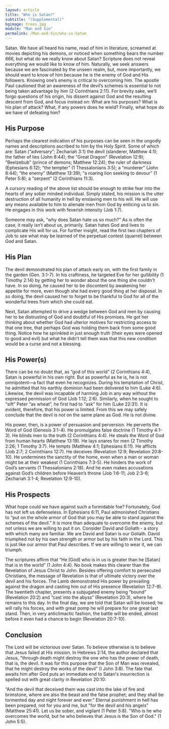 ```yaml
---
layout: article
title: "Who is Satan?"
subtitle: "(Supplemental)"
bgimage: trees.jpg
module: "Man and Sin"
permalink: /Man-and-Sin/who-is-Satan
---
```


Satan. We have all heard his name, read of him in literature, screamed at movies depicting his demons, or noticed when something bears the number 666, but what do we really know about Satan? Scripture does not reveal everything we would like to know of him. Naturally, we seek answers because we are fascinated by the unseen realm, but, more importantly, we should want to know of him because he is the enemy of God and His followers. Knowing one’s enemy is critical to overcoming him. The apostle Paul cautioned that an awareness of the devil’s schemes is essential to not being taken advantage by him (2 Corinthians 2:11). For brevity sake, we’ll forgo questions of his origin, his dissent against God and the resulting descent from God, and focus instead on: What are his purposes? What is his plan of attack? What, if any powers does he wield? Finally, what hope do we have of defeating him?
 
## His Purpose
Perhaps the clearest indication of his purposes can be seen in the ungodly names and descriptions ascribed to him by the Holy Spirit. Some of which are: Satan (“adversary”; Zechariah 3:1) the devil (slanderer,  Matthew 4:1); the father of lies (John 8:44); the “Great Dragon” (Revelation 12:9); “Beelzebub” (prince of demons; Matthew 12:24); the ruler of darkness (Ephesians 6:12); “the tempter” (1 Thessalonians 3:5); a “murderer” (John 8:44); “the enemy” (Matthew 13:39); “a roaring lion seeking to devour” (1 Peter 5:8); a “serpent” (2 Corinthians 11:3).
 
A cursory reading of the above list should be enough to strike fear into the hearts of any sober minded individual. Simply stated, his mission is the utter destruction of all humanity in hell by enslaving men to his will. He will use any means available to him to alienate men from God by enticing us to sin. He engages in this work with feverish intensity (Job 1:7).
 
Someone may ask, “why does Satan hate us so much?” As is often the case, it really isn’t about us, primarily. Satan hates God and lives to complicate His will for us. For further insight, read the first two chapters of Job to see what may be learned of the perpetual contest (quarrel) between God and Satan.
 
## His Plan
The devil demonstrated his plan of attack early on, with the first family in the garden (Gen. 3:1-7). In his craftiness, he targeted Eve for her gullibility (1 Timothy 2:14) by getting her to wonder about the one thing she couldn't have. In so doing, he caused her to be discontent by awakening her appetite for more, even though she had every good thing at her disposal. In so doing, the devil caused her to forget to be thankful to God for all of the wonderful trees from which she could eat.
 
Next, Satan attempted to drive a wedge between God and men by causing her to be distrusting of God and doubtful of His promises. He got her thinking about whether God had ulterior motives for restricting access to that one tree, that perhaps God was holding them back from some good thing. Notice how he sprinkled in just enough truth (their eyes were opened to good and evil) but what he didn't tell them was that this new condition would be a curse and not a blessing.
 
## His Power(s)
There can be no doubt that, as “god of this world” (2 Corinthians 4:4), Satan is powerful in his own right. But as powerful as he is, he is not omnipotent—a fact that even he recognizes. During his temptation of Christ, he admitted that his earthly dominion had been delivered to him (Luke 4:6). Likewise, the devil was incapable of harming Job in any way without the expressed permission of God (Job 1:12; 2:6). Similarly, when he sought to “sift” Peter “as wheat”, he first had to “ask” for him (Luke 22:31). It is evident, therefore, that his power is limited. From this we may safely conclude that the devil is not on the same plane as God. He is not divine.
 
His power, then, is a power of persuasion and perversion. He perverts the Word of God (Genesis 3:1-4). He promulgates false doctrine (1 Timothy 4:1-3). He blinds men to the truth (2 Corinthians 4:4). He steals the Word of God from human hearts (Matthew 13:19). He lays snares for men (2 Timothy 2:26; 1 Timothy 3:7). He tempts (Matthew 4:1; Ephesians 6:11). He afflicts (Job 2:7; 2 Corinthians 12:7). He deceives (Revelation 12:9; Revelation 20:8-10). He undermines the sanctity of the home, even when a man or woman might be at their weakest (1 Corinthians 7:3-5). He hinders the work of God’s servants (1 Thessalonians 2:18). And he even makes accusations against God’s children before Heaven’s throne (Job 1:6-11; Job 2:3-6; Zechariah 3:1-4; Revelation 12:9-10).
​

## His Prospects
What hope could we have against such a formidable foe? Fortunately, God has not left us defenseless. In Ephesians 6:11, Paul admonished Christians to “put on the whole armor of God that you may be able to stand against the schemes of the devil.” It is more than adequate to overcome the enemy, but not unless we are willing to put it on. Consider David and Goliath - a story with which many are familiar. We are David and Satan is our Goliath. David triumphed not by his own strength or armor but by his faith in the Lord. This is just like our armor that Paul describes. If we are willing to wear it, we can triumph.
 
The scriptures affirm that “He [God] who is in us is greater than he [Satan] that is in the world” (1 John 4:4). No book makes this clearer than the Revelation of Jesus Christ to John. Besides offering comfort to persecuted Christians, the message of Revelation is that of ultimate victory over the devil and his forces. The Lamb demonstrated His power by prevailing against the dragon and casting him out of His presence (Revelation 12:7-9). The twentieth chapter, presents a subjugated enemy being “bound” (Revelation 20:2) and “cast into the abyss” (Revelation 20:3), where he remains to this day. In the final day, we are told that Satan will be loosed; he will rally his forces, and with great pomp he will prepare for one great last stand. Then, in very anticlimactic fashion, the battle will be ended, almost before it even had a chance to begin (Revelation 20:7-10).
 
## Conclusion
The Lord will be victorious over Satan. To believe otherwise is to believe that Jesus failed at His mission. In Hebrews 2:14, the author declared that Jesus, "through death might destroy the one who has the power of death, that is, the devil. It was for this purpose that the Son of Man was revealed, that he might destroy the works of the devil” (I John 3:8). The fate that awaits him after God puts an immediate end to Satan's insurrection is spelled out with great clarity in Revelation 20:10:
 
“And the devil that deceived them was cast into the lake of fire and brimstone, where are also the beast and the false prophet; and they shall be tormented day and night forever and ever.” Eternal punishment in hell has been prepared, not for you and me, but "for the devil and his angels” (Matthew 25:41). Let us be sober, and vigilant (1 Peter 5:8). "Who is he who overcomes the world, but he who believes that Jesus is the Son of God." (1 John 5:5).